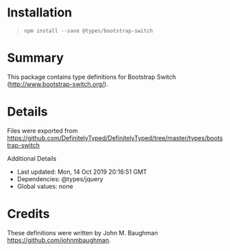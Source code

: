 # Installation
> `npm install --save @types/bootstrap-switch`

# Summary
This package contains type definitions for Bootstrap Switch (http://www.bootstrap-switch.org/).

# Details
Files were exported from https://github.com/DefinitelyTyped/DefinitelyTyped/tree/master/types/bootstrap-switch

Additional Details
 * Last updated: Mon, 14 Oct 2019 20:16:51 GMT
 * Dependencies: @types/jquery
 * Global values: none

# Credits
These definitions were written by John M. Baughman <https://github.com/johnmbaughman>.
